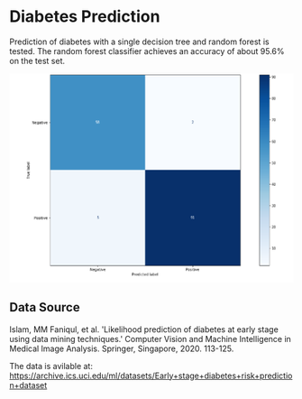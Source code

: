 # Diabetes Prediction

Prediction of diabetes with a single decision tree and random forest is tested.
The random forest classifier achieves an accuracy of about 95.6% on the test set.

![Confusion matrix for random forest model on test data.](confmat.PNG) 

## Data Source

Islam, MM Faniqul, et al. 'Likelihood prediction of diabetes at early stage using data mining techniques.' Computer Vision and Machine Intelligence in Medical Image Analysis. Springer, Singapore, 2020. 113-125.

The data is avilable at: https://archive.ics.uci.edu/ml/datasets/Early+stage+diabetes+risk+prediction+dataset

